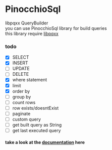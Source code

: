 # PinocchioSql
libpqxx QueryBuilder \
you can use PinocchioSql library for build queries \
this library require [libpqxx](https://github.com/jtv/libpqxx) 

### todo 
* [x] SELECT
* [x] INSERT
* [ ] UPDATE
* [ ] DELETE
* [x] where statement
* [x] limit
* [x] order by
* [ ] group by
* [ ] count rows
* [ ] row exists/doesntExist
* [ ] paginate
* [ ] custom query
* [ ] get built query as String
* [ ] get last executed query
#### take a look at the [documentation](https://github.com/Meraj/PinocchioSql/wiki) here

